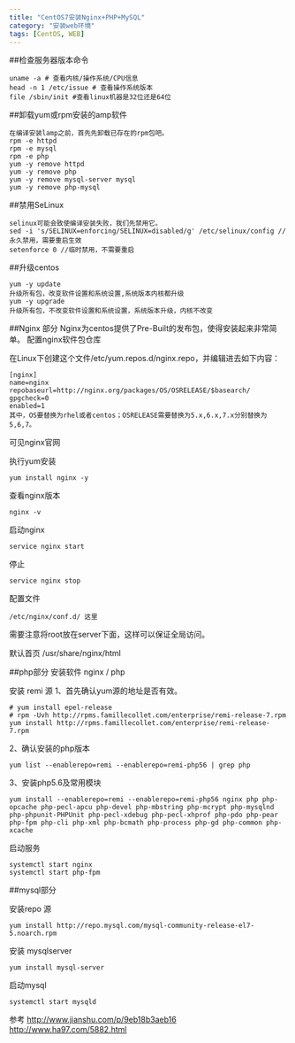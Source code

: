 ```yaml
---
title: "CentOS7安装Nginx+PHP+MySQL"
category: "安装web环境"
tags: [CentOS, WEB]
---
```

##检查服务器版本命令

	uname -a # 查看内核/操作系统/CPU信息
	head -n 1 /etc/issue # 查看操作系统版本
	file /sbin/init #查看linux机器是32位还是64位

##卸载yum或rpm安装的amp软件

	在编译安装lamp之前，首先先卸载已存在的rpm包吧。
	rpm -e httpd
	rpm -e mysql
	rpm -e php
	yum -y remove httpd
	yum -y remove php
	yum -y remove mysql-server mysql
	yum -y remove php-mysql

##禁用SeLinux

	selinux可能会致使编译安装失败，我们先禁用它。
	sed -i 's/SELINUX=enforcing/SELINUX=disabled/g' /etc/selinux/config //永久禁用，需要重启生效
	setenforce 0 //临时禁用，不需要重启

##升级centos

	yum -y update
	升级所有包，改变软件设置和系统设置,系统版本内核都升级
	yum -y upgrade
	升级所有包，不改变软件设置和系统设置，系统版本升级，内核不改变

##Nginx 部分
Nginx为centos提供了Pre-Built的发布包，使得安装起来非常简单。
配置nginx软件包仓库

在Linux下创建这个文件/etc/yum.repos.d/nginx.repo，并编辑进去如下内容：

	[nginx]
	name=nginx
	repobaseurl=http://nginx.org/packages/OS/OSRELEASE/$basearch/
	gpgcheck=0
	enabled=1
	其中，OS要替换为rhel或者centos；OSRELEASE需要替换为5.x,6.x,7.x分别替换为5,6,7。

可见nginx官网

执行yum安装
	
	yum install nginx -y

查看nginx版本

	nginx -v
启动nginx

	service nginx start
停止

	service nginx stop
配置文件

	/etc/nginx/conf.d/ 这里
需要注意将root放在server下面，这样可以保证全局访问。

默认首页 /usr/share/nginx/html

##php部分
安装软件 nginx / php

安装 remi 源
1、首先确认yum源的地址是否有效。

	# yum install epel-release
	# rpm -Uvh http://rpms.famillecollet.com/enterprise/remi-release-7.rpm
	yum install http://rpms.famillecollet.com/enterprise/remi-release-7.rpm

2、确认安装的php版本

	yum list --enablerepo=remi --enablerepo=remi-php56 | grep php

3、安装php5.6及常用模块

	yum install --enablerepo=remi --enablerepo=remi-php56 nginx php php-opcache php-pecl-apcu php-devel php-mbstring php-mcrypt php-mysqlnd php-phpunit-PHPUnit php-pecl-xdebug php-pecl-xhprof php-pdo php-pear php-fpm php-cli php-xml php-bcmath php-process php-gd php-common php-xcache

启动服务
	
	systemctl start nginx
	systemctl start php-fpm

##mysql部分

安装repo 源
	
	yum install http://repo.mysql.com/mysql-community-release-el7-5.noarch.rpm

安装 mysqlserver
	
	yum install mysql-server

启动mysql
	
	systemctl start mysqld

参考
http://www.jianshu.com/p/9eb18b3aeb16
http://www.ha97.com/5882.html